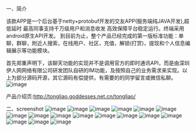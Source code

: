 一、简介

该款APP是一个后台基于netty+protobuf开发的交友APP(服务端纯JAVA开发),超低延时 最高同事支持千万级用户和消息收发
高效保障平台稳定运行。终端采用android原生API开发。 到目前为止，整个产品已经完成的第一版标准功能：单聊，群聊，附近人搜索，在线用户、社区，充值，解锁(打赏)，提现和个人信息编辑展示等功能模块。

首先郑重声明下，该聊天功能的实现并不是调用官方的即时通讯API，而是由深圳伊人网网络有限公司研发团队自研的IM功能，及按照自己的业务需求来实现。以上为部分源码开源，其它源码有偿提供，有需要的的同学留言或微信私聊。  
![image](https://user-images.githubusercontent.com/9836343/121782873-4d00ac00-cbde-11eb-88fc-56de33d09c1f.png)


产品介绍页:http://tongliao.goddesses.net.cn/tongliao/

二、screenshot
![image](https://user-images.githubusercontent.com/9836343/121783032-34dd5c80-cbdf-11eb-8d20-4e52bc70b6a2.png)
![image](https://user-images.githubusercontent.com/9836343/121783053-4d4d7700-cbdf-11eb-8104-b94c7a5e3ab0.png)
![image](https://user-images.githubusercontent.com/9836343/121783086-60f8dd80-cbdf-11eb-9299-2d8b72dc424b.png)
![image](https://user-images.githubusercontent.com/9836343/121783108-71a95380-cbdf-11eb-90ea-fcd2a8ef9f07.png)
![image](https://user-images.githubusercontent.com/9836343/121783120-81c13300-cbdf-11eb-98d8-6b4fa7346f86.png)
![image](https://user-images.githubusercontent.com/9836343/121783130-8f76b880-cbdf-11eb-9ac2-9f744359614d.png)
![image](https://user-images.githubusercontent.com/9836343/121783141-9ef60180-cbdf-11eb-85b2-eda00c6443a0.png)
![image](https://user-images.githubusercontent.com/9836343/121783147-addcb400-cbdf-11eb-8e16-14002d394763.png)
![image](https://user-images.githubusercontent.com/9836343/121783161-bdf49380-cbdf-11eb-80da-0dab34679784.png)
![image](https://user-images.githubusercontent.com/9836343/121783166-cb118280-cbdf-11eb-9883-6efd79e450df.png)
![image](https://user-images.githubusercontent.com/9836343/121783175-da90cb80-cbdf-11eb-858d-6f8aa9d30c18.png)
![image](https://user-images.githubusercontent.com/9836343/121783221-f2684f80-cbdf-11eb-937f-f2fd84f1f71d.png)
![image](https://user-images.githubusercontent.com/9836343/121783230-014f0200-cbe0-11eb-927c-14bd4ae88667.png)
![image](https://user-images.githubusercontent.com/9836343/121783269-3196a080-cbe0-11eb-8928-7566483e2aa3.png)
![image](https://user-images.githubusercontent.com/9836343/121783282-3e1af900-cbe0-11eb-9971-f78fa4f48a03.png)
![image](https://user-images.githubusercontent.com/9836343/121783299-5559e680-cbe0-11eb-975c-6942078aa278.png)
![image](https://user-images.githubusercontent.com/9836343/121783310-6c003d80-cbe0-11eb-8db1-3c812916c54f.png)
